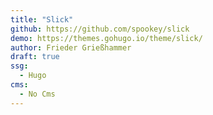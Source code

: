 ```yaml
---
title: "Slick"
github: https://github.com/spookey/slick
demo: https://themes.gohugo.io/theme/slick/
author: Frieder Grießhammer
draft: true
ssg:
  - Hugo
cms:
  - No Cms
---
```

